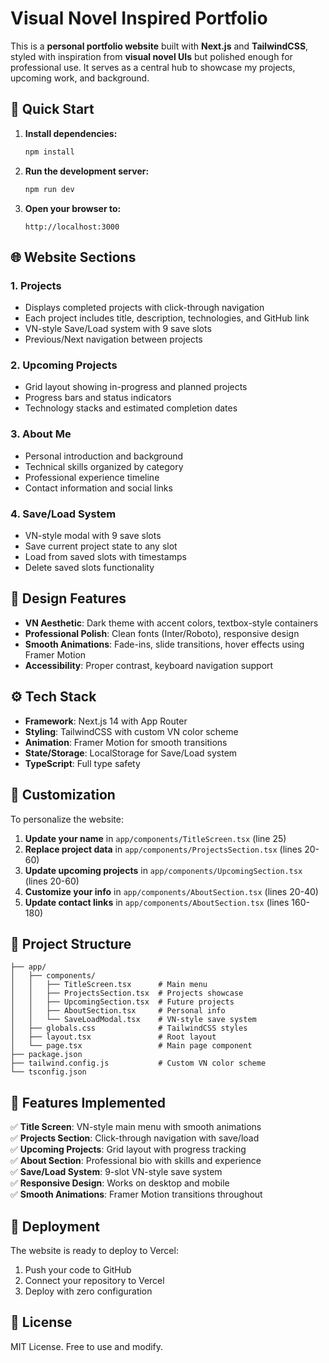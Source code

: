 # Visual Novel Inspired Portfolio

This is a **personal portfolio website** built with **Next.js** and **TailwindCSS**, styled with inspiration from **visual novel UIs** but polished enough for professional use. It serves as a central hub to showcase my projects, upcoming work, and background.

## 🚀 Quick Start

1. **Install dependencies:**
   ```bash
   npm install
   ```

2. **Run the development server:**
   ```bash
   npm run dev
   ```

3. **Open your browser to:**
   ```
   http://localhost:3000
   ```

## 🌐 Website Sections

### 1. **Projects**
* Displays completed projects with click-through navigation
* Each project includes title, description, technologies, and GitHub link
* VN-style Save/Load system with 9 save slots
* Previous/Next navigation between projects

### 2. **Upcoming Projects**
* Grid layout showing in-progress and planned projects
* Progress bars and status indicators
* Technology stacks and estimated completion dates

### 3. **About Me**
* Personal introduction and background
* Technical skills organized by category
* Professional experience timeline
* Contact information and social links

### 4. **Save/Load System**
* VN-style modal with 9 save slots
* Save current project state to any slot
* Load from saved slots with timestamps
* Delete saved slots functionality

## 🎨 Design Features

* **VN Aesthetic**: Dark theme with accent colors, textbox-style containers
* **Professional Polish**: Clean fonts (Inter/Roboto), responsive design
* **Smooth Animations**: Fade-ins, slide transitions, hover effects using Framer Motion
* **Accessibility**: Proper contrast, keyboard navigation support

## ⚙️ Tech Stack

* **Framework**: Next.js 14 with App Router
* **Styling**: TailwindCSS with custom VN color scheme
* **Animation**: Framer Motion for smooth transitions
* **State/Storage**: LocalStorage for Save/Load system
* **TypeScript**: Full type safety

## 🔧 Customization

To personalize the website:

1. **Update your name** in `app/components/TitleScreen.tsx` (line 25)
2. **Replace project data** in `app/components/ProjectsSection.tsx` (lines 20-60)
3. **Update upcoming projects** in `app/components/UpcomingSection.tsx` (lines 20-60)
4. **Customize your info** in `app/components/AboutSection.tsx` (lines 20-40)
5. **Update contact links** in `app/components/AboutSection.tsx` (lines 160-180)

## 📁 Project Structure

```
├── app/
│   ├── components/
│   │   ├── TitleScreen.tsx      # Main menu
│   │   ├── ProjectsSection.tsx  # Projects showcase
│   │   ├── UpcomingSection.tsx  # Future projects
│   │   ├── AboutSection.tsx     # Personal info
│   │   └── SaveLoadModal.tsx    # VN-style save system
│   ├── globals.css              # TailwindCSS styles
│   ├── layout.tsx               # Root layout
│   └── page.tsx                 # Main page component
├── package.json
├── tailwind.config.js           # Custom VN color scheme
└── tsconfig.json
```

## 🎯 Features Implemented

✅ **Title Screen**: VN-style main menu with smooth animations  
✅ **Projects Section**: Click-through navigation with save/load  
✅ **Upcoming Projects**: Grid layout with progress tracking  
✅ **About Section**: Professional bio with skills and experience  
✅ **Save/Load System**: 9-slot VN-style save system  
✅ **Responsive Design**: Works on desktop and mobile  
✅ **Smooth Animations**: Framer Motion transitions throughout  

## 🚀 Deployment

The website is ready to deploy to Vercel:

1. Push your code to GitHub
2. Connect your repository to Vercel
3. Deploy with zero configuration

## 📄 License

MIT License. Free to use and modify.

